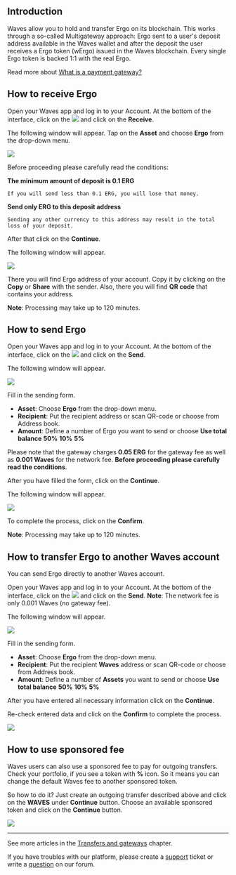 ## Introduction

Waves allow you to hold and transfer Ergo on its blockchain. This works through a so-called Multigateway approach: Ergo sent to a user's deposit address available in the Waves wallet and after the deposit the user receives a Ergo token \(wErgo\) issued in the Waves blockchain. Every single Ergo token is backed 1:1 with the real Ergo.

Read more about [What is a payment gateway?](/waves-client/frequently-asked-questions-faq/transfers-and-gateways/payment-gateway.md)

## How to receive Ergo

Open your Waves app and log in to your Account.
At the bottom of the interface, click on the ![](/waves-client/mobile-apps/_assets/waves_transfers_ios_01.png) and click on the **Receive**.

The following window will appear. Tap on the **Asset** and choose **Ergo** from the drop-down menu.

![](/waves-client/mobile-apps/_assets/ergo_transfers_01.png)

Before proceeding please carefully read the conditions:

**The minimum amount of deposit is 0.1 ERG**
```
If you will send less than 0.1 ERG, you will lose that money.
```
**Send only ERG to this deposit address**
```
Sending any other currency to this address may result in the total loss of your deposit.
```

After that click on the **Continue**.

The following window will appear.

![](/waves-client/mobile-apps/_assets/ergo_transfers_02.png)

There you will find Ergo address of your account. Copy it by clicking on the **Copy** or **Share** with the sender. Also, there you will find **QR code** that contains your address.

**Note**: Processing may take up to 120 minutes.

## How to send Ergo

Open your Waves app and log in to your Account.
At the bottom of the interface, click on the ![](/waves-client/mobile-apps/_assets/waves_transfers_ios_01.png) and click on the **Send**.

The following window will appear.

![](/waves-client/mobile-apps/_assets/ergo_transfers_03.png)

Fill in the sending form.

* **Asset**: Choose **Ergo** from the drop-down menu.
* **Recipient**: Put the recipient address or scan QR-code or choose from Address book.
* **Amount**: Define a number of Ergo you want to send or choose **Use total balance** **50%** **10%** **5%**

Please note that the gateway charges **0.05 ERG** for the gateway fee as well as **0.001 Waves** for the network fee.
**Before proceeding please carefully read the conditions**.

After you have filled the form, click on the **Continue**.

The following window will appear.

![](/waves-client/mobile-apps/_assets/ergo_transfers_04.png)

To complete the process, click on the **Confirm**.

**Note**: Processing may take up to 120 minutes.

## How to transfer Ergo to another Waves account

You can send Ergo directly to another Waves account.

Open your Waves app and log in to your Account.
At the bottom of the interface, click on the ![](/waves-client/mobile-apps/_assets/waves_transfers_ios_01.png) and click on the **Send**.
**Note**: The network fee is only 0.001 Waves \(no gateway fee\).

The following window will appear.

![](/waves-client/mobile-apps/_assets/ergo_transfers_05.png)

Fill in the sending form.

* **Asset**: Choose **Ergo** from the drop-down menu.
* **Recipient**: Put the recipient **Waves** address or scan QR-code or choose from Address book.
* **Amount**: Define a number of **Assets** you want to send or choose **Use total balance** **50%** **10%** **5%**

After you have entered all necessary information click on the **Continue**.

Re-check entered data and click on the **Confirm** to complete the process.

![](/waves-client/mobile-apps/_assets/ergo_transfers_06.png)

## How to use sponsored fee

Waves users can also use a sponsored fee to pay for outgoing transfers. Check your portfolio, if you see a token with **%** icon. So it means you can change the default Waves fee to another sponsored token.

So how to do it? Just create an outgoing transfer described above and click on the **WAVES** under **Continue** button.
Choose an available sponsored token and click on the **Continue** button.

![](/waves-client/mobile-apps/_assets/transaction_fee.png)

___

See more articles in the [Transfers and gateways](/waves-client/mobile-apps/iOS/wallet-management.md) chapter.

If you have troubles with our platform, please create a [support](https://support.wavesplatform.com/) ticket or write a [question](https://forum.wavesplatform.com/) on our forum.

